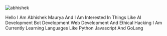 ![abhishek](https://user-images.githubusercontent.com/84964362/122216383-f939df80-cec9-11eb-8491-ca8acb17b1c1.gif)

Hello I Am Abhishek Maurya And I Am Interested In Things Like AI Development Bot Development Web Development And Ethical Hacking
I Am Currently Learning Languages Like Python Javascript And GoLang 
